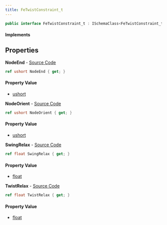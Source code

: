 ```yaml
---
title: FeTwistConstraint_t
---
```


```csharp
public interface FeTwistConstraint_t : ISchemaClass<FeTwistConstraint_t>, ISchemaField, ISchemaClass, INativeHandle
```

#### Implements

## Properties

**NodeEnd** - [Source Code](https://github.com/swiftly-solution/swiftlys2/blob/main/managed/src/SwiftlyS2.Generated/Schemas/Interfaces/FeTwistConstraint_t.cs#L18)

```csharp
ref ushort NodeEnd { get; }
```

#### Property Value

- [ushort](https://learn.microsoft.com/dotnet/api/system.uint16)

**NodeOrient** - [Source Code](https://github.com/swiftly-solution/swiftlys2/blob/main/managed/src/SwiftlyS2.Generated/Schemas/Interfaces/FeTwistConstraint_t.cs#L16)

```csharp
ref ushort NodeOrient { get; }
```

#### Property Value

- [ushort](https://learn.microsoft.com/dotnet/api/system.uint16)

**SwingRelax** - [Source Code](https://github.com/swiftly-solution/swiftlys2/blob/main/managed/src/SwiftlyS2.Generated/Schemas/Interfaces/FeTwistConstraint_t.cs#L22)

```csharp
ref float SwingRelax { get; }
```

#### Property Value

- [float](https://learn.microsoft.com/dotnet/api/system.single)

**TwistRelax** - [Source Code](https://github.com/swiftly-solution/swiftlys2/blob/main/managed/src/SwiftlyS2.Generated/Schemas/Interfaces/FeTwistConstraint_t.cs#L20)

```csharp
ref float TwistRelax { get; }
```

#### Property Value

- [float](https://learn.microsoft.com/dotnet/api/system.single)

